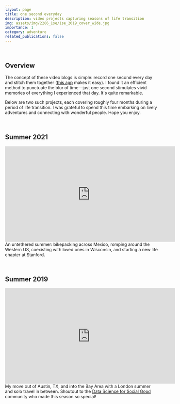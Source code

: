 ```yaml
---
layout: page
title: one second everyday
description: video projects capturing seasons of life transition
img: assets/img/2206_1se/1se_2019_cover_wide.jpg
importance: 1
category: adventure
related_publications: false
---
```


&nbsp;
## Overview

The concept of these video blogs is simple: record one second every day and stitch them together ([this app](https://1se.co/) makes it easy). I found it an efficient method to punctuate the blur of time&mdash;just one second stimulates vivid memories of everything I experienced that day. It's quite remarkable.

Below are two such projects, each covering roughly four months during a period of life transition. I was grateful to spend this time embarking on lively adventures and connecting with wonderful people. Hope you enjoy.

&nbsp;
## Summer 2021 
<div class="row justify-content-sm-center">
	<div class="iframe-container">
		<iframe width="560" height="315" src="https://www.youtube.com/embed/kwQg-zc13rM" title="YouTube video player" frameborder="0" allow="accelerometer; autoplay; clipboard-write; encrypted-media; gyroscope; picture-in-picture" allowfullscreen></iframe>
	</div>
</div>

<div class="caption">
    An untethered summer: bikepacking across Mexico, romping around the Western US, coexisting with loved ones in Wisconsin, and starting a new life chapter at Stanford.
</div>


&nbsp;
## Summer 2019 
<div class="row justify-content-sm-center">
	<div class="iframe-container">
		<iframe width="560" height="315" src="https://www.youtube.com/embed/RUKrB8ZKwNQ" title="YouTube video player" frameborder="0" allow="accelerometer; autoplay; clipboard-write; encrypted-media; gyroscope; picture-in-picture" allowfullscreen></iframe>
	</div>
</div>

<div class="caption">
	My move out of Austin, TX, and into the Bay Area with a London summer and solo travel in between. Shoutout to the <a href="https://www.datascienceforsocialgood.org/">Data Science for Social Good</a> community who made this season so special!
</div>
